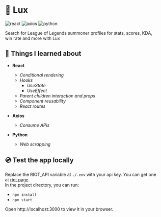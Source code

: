 

# 🌈 Lux
<img src="https://img.shields.io/badge/-react-lightblue" alt="react" style="max-width: 100%;"> <img src="https://img.shields.io/badge/-axios-white" alt="axios" style="max-width: 100%;"> <img src="https://img.shields.io/badge/-python-blue" alt="python" style="max-width: 100%;"> 

 Search for League of Legends summoner profiles for stats, scores, KDA, win rate and more with Lux

## 🚀 Things I learned about
- **React**

  - *Conditional rendering*
  - *Hooks*
    - *UseState*
    - *UseEffect*
  - *Parent children interaction and props*
  - *Component reusability*
  - *React routes*

- **Axios**

  - *Consume APIs*
  
- **Python**

  - *Web scrapping*

## 💿 Test the app locally

Replace the RIOT_API variable at `./.env` with your api key. You can get one at [riot page](https://developer.riotgames.com/).  
In the project directory, you can run:

- `npm install`
- `npm start`

Open http://localhost:3000 to view it in your browser.
